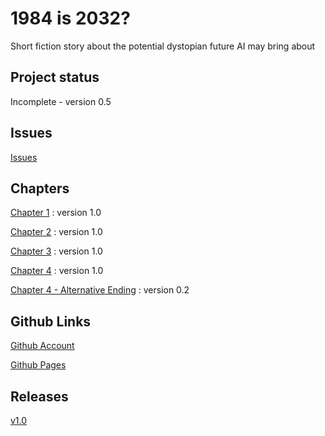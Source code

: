 # 1984 is 2032?

Short fiction story about the potential dystopian future AI may bring about

## Project status
Incomplete - version 0.5

## Issues
[Issues](https://github.com/dihn/year3-story-2018/issues)

## Chapters
[Chapter 1](chapter01.html) : version 1.0

[Chapter 2](chapter02.html) : version 1.0

[Chapter 3](chapter03.html) : version 1.0

[Chapter 4](chapter04.html) : version 1.0

[Chapter 4 - Alternative Ending](alternative_ending.html) : version 0.2

## Github Links
[Github Account](https://github.com/dihn)

[Github Pages](https://dihn.github.io/year3-story-2018/)

## Releases
[v1.0](https://github.com/dihn/year3-story-2018/releases/tag/v1.0)